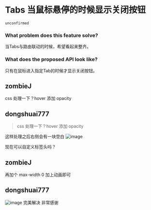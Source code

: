 # Tabs 当鼠标悬停的时候显示关闭按钮

`unconfirmed`

### What problem does this feature solve?

当Tabs与路由联动的时候，希望看起来整齐。

### What does the proposed API look like?

只有在鼠标进入指定Tab的时候才显示关闭按钮。

<!-- generated by ant-design-issue-helper. DO NOT REMOVE -->

## zombieJ

css 处理一下？hover 添加 opacity

## dongshuai777

> css 处理一下？hover 添加 opacity

这样处理之后右侧会有一块空白
![image](https://github.com/ant-design/ant-design/assets/28584017/2619901c-da19-49b1-8ece-44263f7beb7e)

现在可以自定义标签头吗？

## zombieJ

再加个 max-width 0 加上动画即可

## dongshuai777

![image](https://github.com/ant-design/ant-design/assets/28584017/12de1201-7223-4f75-95bd-803c0229e308)
完美解决
非常感谢
